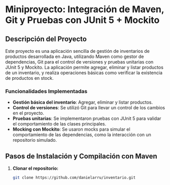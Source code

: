 # Miniproyecto: Integración de Maven, Git y Pruebas con JUnit 5 + Mockito

## Descripción del Proyecto

Este proyecto es una aplicación sencilla de gestión de inventarios de productos desarrollada en Java, utilizando Maven como gestor de dependencias, Git para el control de versiones y pruebas unitarias con JUnit 5 y Mockito. La aplicación permite agregar, eliminar y listar productos de un inventario, y realiza operaciones básicas como verificar la existencia de productos en stock.

### Funcionalidades Implementadas
- **Gestión básica del inventario**: Agregar, eliminar y listar productos.
- **Control de versiones**: Se utilizó Git para llevar un control de los cambios en el proyecto.
- **Pruebas unitarias**: Se implementaron pruebas con JUnit 5 para validar el comportamiento de las clases principales.
- **Mocking con Mockito**: Se usaron mocks para simular el comportamiento de las dependencias, como la interacción con un repositorio simulado.

## Pasos de Instalación y Compilación con Maven

1. **Clonar el repositorio:**
   ```bash
   git clone https://github.com/danielarru/inventario.git
